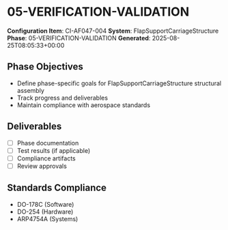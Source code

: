 # 05-VERIFICATION-VALIDATION

**Configuration Item**: CI-AF047-004
**System**: FlapSupportCarriageStructure
**Phase**: 05-VERIFICATION-VALIDATION
**Generated**: 2025-08-25T08:05:33+00:00

## Phase Objectives
- Define phase-specific goals for FlapSupportCarriageStructure structural assembly
- Track progress and deliverables
- Maintain compliance with aerospace standards

## Deliverables
- [ ] Phase documentation
- [ ] Test results (if applicable)
- [ ] Compliance artifacts
- [ ] Review approvals

## Standards Compliance
- DO-178C (Software)
- DO-254 (Hardware)
- ARP4754A (Systems)

